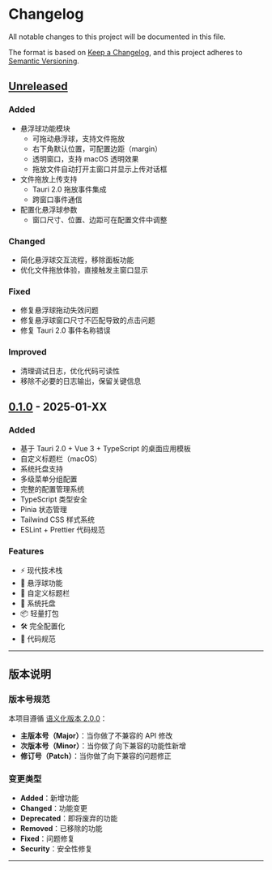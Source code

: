 # Changelog

All notable changes to this project will be documented in this file.

The format is based on [Keep a Changelog](https://keepachangelog.com/en/1.0.0/),
and this project adheres to [Semantic Versioning](https://semver.org/spec/v2.0.0.html).

## [Unreleased]

### Added

- 悬浮球功能模块
  - 可拖动悬浮球，支持文件拖放
  - 右下角默认位置，可配置边距（margin）
  - 透明窗口，支持 macOS 透明效果
  - 拖放文件自动打开主窗口并显示上传对话框
- 文件拖放上传支持
  - Tauri 2.0 拖放事件集成
  - 跨窗口事件通信
- 配置化悬浮球参数
  - 窗口尺寸、位置、边距可在配置文件中调整

### Changed

- 简化悬浮球交互流程，移除面板功能
- 优化文件拖放体验，直接触发主窗口显示

### Fixed

- 修复悬浮球拖动失效问题
- 修复悬浮球窗口尺寸不匹配导致的点击问题
- 修复 Tauri 2.0 事件名称错误

### Improved

- 清理调试日志，优化代码可读性
- 移除不必要的日志输出，保留关键信息

## [0.1.0] - 2025-01-XX

### Added

- 基于 Tauri 2.0 + Vue 3 + TypeScript 的桌面应用模板
- 自定义标题栏（macOS）
- 系统托盘支持
- 多级菜单分组配置
- 完整的配置管理系统
- TypeScript 类型安全
- Pinia 状态管理
- Tailwind CSS 样式系统
- ESLint + Prettier 代码规范

### Features

- ⚡️ 现代技术栈
- 🎯 悬浮球功能
- 🎨 自定义标题栏
- 🔔 系统托盘
- 📦 轻量打包
- 🛠️ 完全配置化
- 💅 代码规范

---

## 版本说明

### 版本号规范

本项目遵循 [语义化版本 2.0.0](https://semver.org/lang/zh-CN/)：

- **主版本号（Major）**：当你做了不兼容的 API 修改
- **次版本号（Minor）**：当你做了向下兼容的功能性新增
- **修订号（Patch）**：当你做了向下兼容的问题修正

### 变更类型

- **Added**：新增功能
- **Changed**：功能变更
- **Deprecated**：即将废弃的功能
- **Removed**：已移除的功能
- **Fixed**：问题修复
- **Security**：安全性修复

---

[Unreleased]: https://github.com/yourusername/pixelpunk/compare/v0.1.0...HEAD
[0.1.0]: https://github.com/yourusername/pixelpunk/releases/tag/v0.1.0
